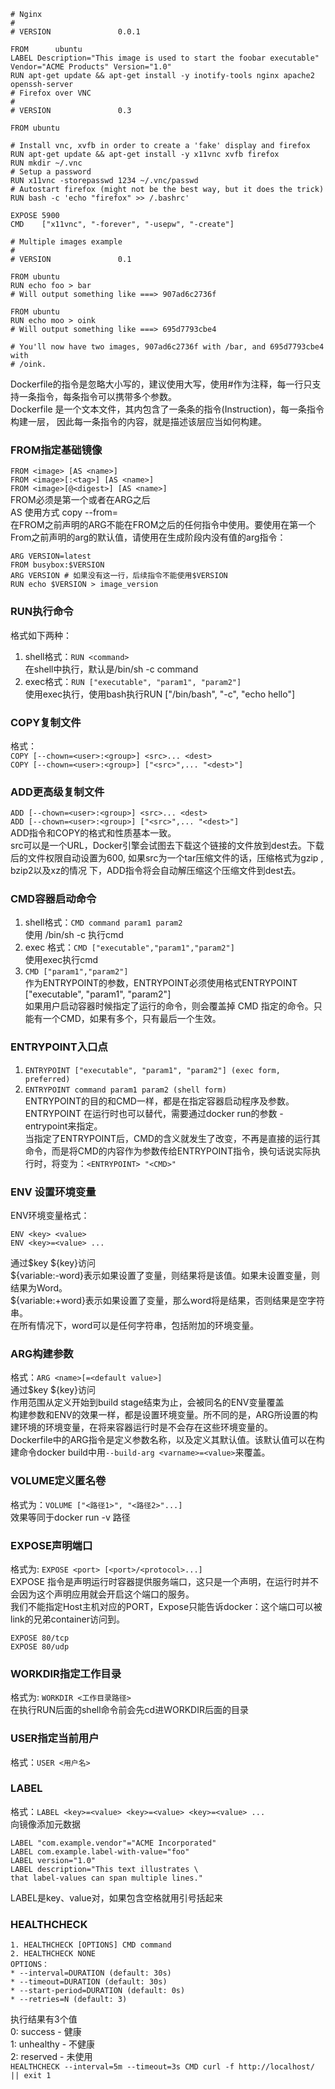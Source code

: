 
```
# Nginx
#
# VERSION               0.0.1

FROM      ubuntu
LABEL Description="This image is used to start the foobar executable" Vendor="ACME Products" Version="1.0"
RUN apt-get update && apt-get install -y inotify-tools nginx apache2 openssh-server
# Firefox over VNC
#
# VERSION               0.3

FROM ubuntu

# Install vnc, xvfb in order to create a 'fake' display and firefox
RUN apt-get update && apt-get install -y x11vnc xvfb firefox
RUN mkdir ~/.vnc
# Setup a password
RUN x11vnc -storepasswd 1234 ~/.vnc/passwd
# Autostart firefox (might not be the best way, but it does the trick)
RUN bash -c 'echo "firefox" >> /.bashrc'

EXPOSE 5900
CMD    ["x11vnc", "-forever", "-usepw", "-create"]
```
```
# Multiple images example
#
# VERSION               0.1

FROM ubuntu
RUN echo foo > bar
# Will output something like ===> 907ad6c2736f

FROM ubuntu
RUN echo moo > oink
# Will output something like ===> 695d7793cbe4

# You'll now have two images, 907ad6c2736f with /bar, and 695d7793cbe4 with
# /oink.
```

Dockerfile的指令是忽略大小写的，建议使用大写，使用#作为注释，每一行只支持一条指令，每条指令可以携带多个参数。  
Dockerfile 是一个文本文件，其内包含了一条条的指令(Instruction)，每一条指令构建一层， 因此每一条指令的内容，就是描述该层应当如何构建。  

### FROM指定基础镜像
`FROM <image> [AS <name>]`  
`FROM <image>[:<tag>] [AS <name>]`  
`FROM <image>[@<digest>] [AS <name>]`  
FROM必须是第一个或者在ARG之后  
AS <name> 使用方式 copy --from=<name>  
在FROM之前声明的ARG不能在FROM之后的任何指令中使用。要使用在第一个From之前声明的arg的默认值，请使用在生成阶段内没有值的arg指令：
```
ARG VERSION=latest
FROM busybox:$VERSION
ARG VERSION # 如果没有这一行，后续指令不能使用$VERSION
RUN echo $VERSION > image_version
```

### RUN执行命令
格式如下两种：
1. shell格式：`RUN <command>`  
在shell中执行，默认是/bin/sh -c command  
2. exec格式：`RUN ["executable", "param1", "param2"]`  
使用exec执行，使用bash执行RUN ["/bin/bash", "-c", "echo hello"]  

### COPY复制文件
格式：  
`COPY [--chown=<user>:<group>] <src>... <dest>`  
`COPY [--chown=<user>:<group>] ["<src>",... "<dest>"]`  

### ADD更高级复制文件
`ADD [--chown=<user>:<group>] <src>... <dest>`  
`ADD [--chown=<user>:<group>] ["<src>",... "<dest>"]`  
ADD指令和COPY的格式和性质基本一致。  
src可以是一个URL，Docker引擎会试图去下载这个链接的文件放到dest去。下载后的文件权限自动设置为600,
如果src为一个tar压缩文件的话，压缩格式为gzip , bzip2以及xz的情况 下，ADD指令将会自动解压缩这个压缩文件到dest去。

### CMD容器启动命令
1. shell格式：`CMD command param1 param2`  
使用 /bin/sh -c 执行cmd  
2. exec 格式：`CMD ["executable","param1","param2"]`  
使用exec执行cmd  
3. `CMD ["param1","param2"]`  
作为ENTRYPOINT的参数，ENTRYPOINT必须使用格式ENTRYPOINT ["executable", "param1", "param2"]  
如果用户启动容器时候指定了运行的命令，则会覆盖掉 CMD 指定的命令。只能有一个CMD，如果有多个，只有最后一个生效。  

### ENTRYPOINT入口点
1. `ENTRYPOINT ["executable", "param1", "param2"] (exec form, preferred)`  
2. `ENTRYPOINT command param1 param2 (shell form)`  
ENTRYPOINT的目的和CMD一样，都是在指定容器启动程序及参数。ENTRYPOINT 在运行时也可以替代，需要通过docker run的参数 -entrypoint来指定。  
当指定了ENTRYPOINT后，CMD的含义就发生了改变，不再是直接的运行其命令，而是将CMD的内容作为参数传给ENTRYPOINT指令，换句话说实际执行时，将变为：`<ENTRYPOINT> "<CMD>"`

### ENV 设置环境变量
ENV环境变量格式：  
```
ENV <key> <value>  
ENV <key>=<value> ...  
```
通过$key ${key}访问  
${variable:-word}表示如果设置了变量，则结果将是该值。如果未设置变量，则结果为Word。  
${variable:+word}表示如果设置了变量，那么word将是结果，否则结果是空字符串。  
在所有情况下，word可以是任何字符串，包括附加的环境变量。  

### ARG构建参数
格式：`ARG <name>[=<default value>]`  
通过$key ${key}访问  
作用范围从定义开始到build stage结束为止，会被同名的ENV变量覆盖  
构建参数和ENV的效果一样，都是设置环境变量。所不同的是，ARG所设置的构建环境的环境变量，在将来容器运行时是不会存在这些环境变量的。  
Dockerfile中的ARG指令是定义参数名称，以及定义其默认值。该默认值可以在构建命令docker build中用`--build-arg <varname>=<value>`来覆盖。  

### VOLUME定义匿名卷
格式为：`VOLUME ["<路径1>", "<路径2>"...]`  
效果等同于docker run -v 路径  

### EXPOSE声明端口
格式为: `EXPOSE <port> [<port>/<protocol>...]`  
EXPOSE 指令是声明运行时容器提供服务端口，这只是一个声明，在运行时并不会因为这个声明应用就会开启这个端口的服务。  
我们不能指定Host主机对应的PORT，Expose只能告诉docker：这个端口可以被link的兄弟container访问到。  
```
EXPOSE 80/tcp
EXPOSE 80/udp
```

### WORKDIR指定工作目录
格式为: `WORKDIR <工作目录路径>`  
在执行RUN后面的shell命令前会先cd进WORKDIR后面的目录  

### USER指定当前用户
格式：`USER <用户名>`  

### LABEL
格式：`LABEL <key>=<value> <key>=<value> <key>=<value> ...`  
向镜像添加元数据  
```
LABEL "com.example.vendor"="ACME Incorporated"
LABEL com.example.label-with-value="foo"
LABEL version="1.0"
LABEL description="This text illustrates \
that label-values can span multiple lines."
```
LABEL是key、value对，如果包含空格就用引号括起来  

### HEALTHCHECK
```
1. HEALTHCHECK [OPTIONS] CMD command  
2. HEALTHCHECK NONE  
OPTIONS：
* --interval=DURATION (default: 30s)
* --timeout=DURATION (default: 30s)
* --start-period=DURATION (default: 0s)
* --retries=N (default: 3)
```
执行结果有3个值  
0: success - 健康  
1: unhealthy - 不健康  
2: reserved - 未使用  
`HEALTHCHECK --interval=5m --timeout=3s CMD curl -f http://localhost/ || exit 1`  
